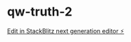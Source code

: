 # qw-truth-2

[Edit in StackBlitz next generation editor ⚡️](https://stackblitz.com/~/github.com/amithcabraal/qw-truth-2)